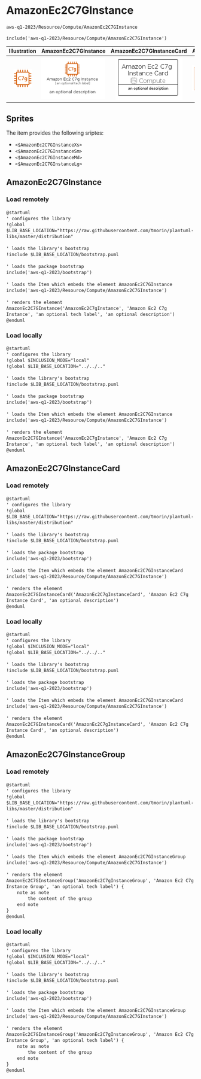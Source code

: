 # AmazonEc2C7GInstance


```text
aws-q1-2023/Resource/Compute/AmazonEc2C7GInstance
```

```text
include('aws-q1-2023/Resource/Compute/AmazonEc2C7GInstance')
```



| Illustration | AmazonEc2C7GInstance | AmazonEc2C7GInstanceCard | AmazonEc2C7GInstanceGroup |
| :---: | :---: | :---: | :---: |
| ![illustration for Illustration](../../../aws-q1-2023/Resource/Compute/AmazonEc2C7GInstance.png) | ![illustration for AmazonEc2C7GInstance](../../../aws-q1-2023/Resource/Compute/AmazonEc2C7GInstance.Local.png) | ![illustration for AmazonEc2C7GInstanceCard](../../../aws-q1-2023/Resource/Compute/AmazonEc2C7GInstanceCard.Local.png) | ![illustration for AmazonEc2C7GInstanceGroup](../../../aws-q1-2023/Resource/Compute/AmazonEc2C7GInstanceGroup.Local.png) |



## Sprites
The item provides the following sriptes:

- `<$AmazonEc2C7GInstanceXs>`
- `<$AmazonEc2C7GInstanceSm>`
- `<$AmazonEc2C7GInstanceMd>`
- `<$AmazonEc2C7GInstanceLg>`





## AmazonEc2C7GInstance

### Load remotely
```plantuml
@startuml
' configures the library
!global $LIB_BASE_LOCATION="https://raw.githubusercontent.com/tmorin/plantuml-libs/master/distribution"

' loads the library's bootstrap
!include $LIB_BASE_LOCATION/bootstrap.puml

' loads the package bootstrap
include('aws-q1-2023/bootstrap')

' loads the Item which embeds the element AmazonEc2C7GInstance
include('aws-q1-2023/Resource/Compute/AmazonEc2C7GInstance')

' renders the element
AmazonEc2C7GInstance('AmazonEc2C7gInstance', 'Amazon Ec2 C7g Instance', 'an optional tech label', 'an optional description')
@enduml
```

### Load locally
```plantuml
@startuml
' configures the library
!global $INCLUSION_MODE="local"
!global $LIB_BASE_LOCATION="../../.."

' loads the library's bootstrap
!include $LIB_BASE_LOCATION/bootstrap.puml

' loads the package bootstrap
include('aws-q1-2023/bootstrap')

' loads the Item which embeds the element AmazonEc2C7GInstance
include('aws-q1-2023/Resource/Compute/AmazonEc2C7GInstance')

' renders the element
AmazonEc2C7GInstance('AmazonEc2C7gInstance', 'Amazon Ec2 C7g Instance', 'an optional tech label', 'an optional description')
@enduml
```

## AmazonEc2C7GInstanceCard

### Load remotely
```plantuml
@startuml
' configures the library
!global $LIB_BASE_LOCATION="https://raw.githubusercontent.com/tmorin/plantuml-libs/master/distribution"

' loads the library's bootstrap
!include $LIB_BASE_LOCATION/bootstrap.puml

' loads the package bootstrap
include('aws-q1-2023/bootstrap')

' loads the Item which embeds the element AmazonEc2C7GInstanceCard
include('aws-q1-2023/Resource/Compute/AmazonEc2C7GInstance')

' renders the element
AmazonEc2C7GInstanceCard('AmazonEc2C7gInstanceCard', 'Amazon Ec2 C7g Instance Card', 'an optional description')
@enduml
```

### Load locally
```plantuml
@startuml
' configures the library
!global $INCLUSION_MODE="local"
!global $LIB_BASE_LOCATION="../../.."

' loads the library's bootstrap
!include $LIB_BASE_LOCATION/bootstrap.puml

' loads the package bootstrap
include('aws-q1-2023/bootstrap')

' loads the Item which embeds the element AmazonEc2C7GInstanceCard
include('aws-q1-2023/Resource/Compute/AmazonEc2C7GInstance')

' renders the element
AmazonEc2C7GInstanceCard('AmazonEc2C7gInstanceCard', 'Amazon Ec2 C7g Instance Card', 'an optional description')
@enduml
```

## AmazonEc2C7GInstanceGroup

### Load remotely
```plantuml
@startuml
' configures the library
!global $LIB_BASE_LOCATION="https://raw.githubusercontent.com/tmorin/plantuml-libs/master/distribution"

' loads the library's bootstrap
!include $LIB_BASE_LOCATION/bootstrap.puml

' loads the package bootstrap
include('aws-q1-2023/bootstrap')

' loads the Item which embeds the element AmazonEc2C7GInstanceGroup
include('aws-q1-2023/Resource/Compute/AmazonEc2C7GInstance')

' renders the element
AmazonEc2C7GInstanceGroup('AmazonEc2C7gInstanceGroup', 'Amazon Ec2 C7g Instance Group', 'an optional tech label') {
    note as note
        the content of the group
    end note
}
@enduml
```

### Load locally
```plantuml
@startuml
' configures the library
!global $INCLUSION_MODE="local"
!global $LIB_BASE_LOCATION="../../.."

' loads the library's bootstrap
!include $LIB_BASE_LOCATION/bootstrap.puml

' loads the package bootstrap
include('aws-q1-2023/bootstrap')

' loads the Item which embeds the element AmazonEc2C7GInstanceGroup
include('aws-q1-2023/Resource/Compute/AmazonEc2C7GInstance')

' renders the element
AmazonEc2C7GInstanceGroup('AmazonEc2C7gInstanceGroup', 'Amazon Ec2 C7g Instance Group', 'an optional tech label') {
    note as note
        the content of the group
    end note
}
@enduml
```

